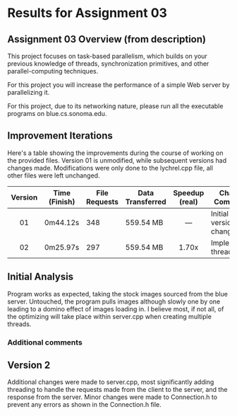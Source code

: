 # Results for Assignment 03

## Assignment 03 Overview (from description)

This project focuses on task-based parallelism, which builds on your previous knowledge of threads, synchronization primitives, and other parallel-computing techniques.

For this project you will increase the performance of a simple Web server by parallelizing it.

For this project, due to its networking nature, please run all the executable programs on blue.cs.sonoma.edu.

## Improvement Iterations

Here's a table showing the improvements during the course of working on the provided files. Version 01 is unmodified, while subsequent versions had changes made. Modifications were only done to the lychrel.cpp file, all other files were left unchanged.

| Version | Time (Finish) |  File Requests |  Data Transferred | Speedup (real) |  Change Comments |
| :-----: | ----------- | ------------ | ----------- | :-----: | ------- | 
| 01 | 0m44.12s | 348 | 559.54 MB | &mdash; | Initial version - no changes |
| 02 | 0m25.97s | 297 | 559.54 MB | 1.70x | Implemented threading |


## Initial Analysis
Program works as expected, taking the stock images sourced from the blue server. Untouched, the program pulls images although slowly one by one leading to a domino effect of images loading in. I believe most, if not all, of the optimizing will take place within server.cpp when creating multiple threads.

### Additional comments

## Version 2
Additional changes were made to server.cpp, most significantly adding threading to handle the requests made from the client to the server, and the response from the server. Minor changes were made to Connection.h to prevent any errors as shown in the Connection.h file.



